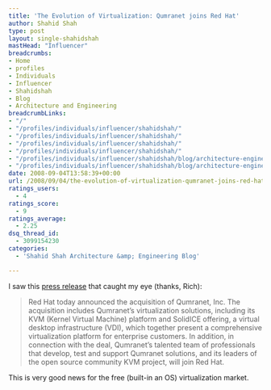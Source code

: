 ```yaml
---
title: 'The Evolution of Virtualization: Qumranet joins Red Hat'
author: Shahid Shah
type: post
layout: single-shahidshah
mastHead: "Influencer"
breadcrumbs:
- Home
- profiles
- Individuals
- Influencer
- Shahidshah
- Blog
- Architecture and Engineering
breadcrumbLinks:
- "/"
- "/profiles/individuals/influencer/shahidshah/"
- "/profiles/individuals/influencer/shahidshah/"
- "/profiles/individuals/influencer/shahidshah/"
- "/profiles/individuals/influencer/shahidshah/"
- "/profiles/individuals/influencer/shahidshah/blog/architecture-engineering/"
- "/profiles/individuals/influencer/shahidshah/blog/architecture-engineering/"
date: 2008-09-04T13:58:39+00:00
url: /2008/09/04/the-evolution-of-virtualization-qumranet-joins-red-hat/
ratings_users:
  - 4
ratings_score:
  - 9
ratings_average:
  - 2.25
dsq_thread_id:
  - 3099154230
categories:
  - 'Shahid Shah Architecture &amp; Engineering Blog'

---
```

I saw this <a href="http://www.redhat.com/promo/qumranet/" target="_blank">press release</a> that caught my eye (thanks, Rich):

> Red Hat today announced the acquisition of Qumranet, Inc. The acquisition includes Qumranet&#8217;s virtualization solutions, including its KVM (Kernel Virtual Machine) platform and SolidICE offering, a virtual desktop infrastructure (VDI), which together present a comprehensive virtualization platform for enterprise customers. In addition, in connection with the deal, Qumranet&#8217;s talented team of professionals that develop, test and support Qumranet solutions, and its leaders of the open source community KVM project, will join Red Hat.

This is very good news for the free (built-in an OS) virtualization market.